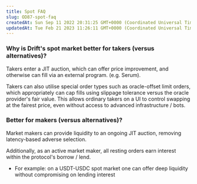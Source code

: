 ```yaml
---
title: Spot FAQ
slug: OD87-spot-faq
createdAt: Sun Sep 11 2022 20:31:25 GMT+0000 (Coordinated Universal Time)
updatedAt: Tue Feb 21 2023 11:26:11 GMT+0000 (Coordinated Universal Time)
---
```


### Why is Drift's spot market better for takers (versus alternatives)?

Takers enter a JIT auction, which can offer price improvement, and otherwise can fill via an external program. (e.g. Serum).

Takers can also utilise special order types such as oracle-offset limit orders, which appropriately can cap fills using slippage tolerance versus the oracle provider's fair value. This allows ordinary takers on a UI to control swapping at the fairest price, even without access to advanced infrastructure / bots.

### Better for makers (versus alternatives)?

Market makers can provide liquidity to an ongoing JIT auction, removing latency-based adverse selection.

Additionally, as an active market maker, all resting orders earn interest within the protocol's borrow / lend.

*   For example: on a USDT-USDC spot market one can offer deep liquidity without compromising on lending interest

